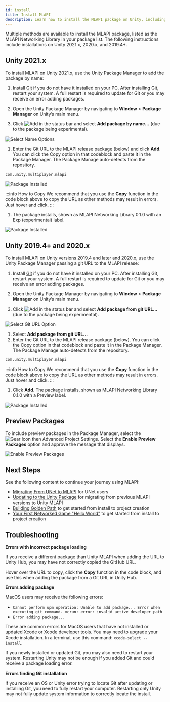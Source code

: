```yaml
---
id: install
title: Install MLAPI
description: Learn how to install the MLAPI package on Unity, including instructions for 2019.4+, 2020.x, and 2021.x. The package installs as MLAPI Networking Library.
---
```


Multiple methods are available to install the MLAPI package, listed as the MLAPI Networking Library in your package list. The following instructions include installations on Unity 2021.x, 2020.x, and 2019.4+.

## Unity 2021.x

To install MLAPI on Unity 2021.x, use the Unity Package Manager to add the package by name:

1. Install [Git](https://git-scm.com/) if you do not have it installed on your PC. After installing Git, restart your system. A full restart is required to update for Git or you may receive an error adding packages.

1. Open the Unity Package Manager by navigating to **Window** > **Package Manager** on Unity’s main menu.
1. Click ![Add](/img/add.png) in the status bar and select **Add package by name...** (due to the package being experimental).

  ![Select Name Options](/img/install/install-name.png)

1. Enter the Git URL to the MLAPI release package (below) and click **Add**. You can click the Copy option in that codeblock and paste it in the Package Manager. The Package Manage auto-detects from the repository.

  ```html
  com.unity.multiplayer.mlapi
  ```

  ![Package Installed](/img/install/install-0-1-0-2021-name.png)

  :::info How to Copy
  We recommend that you use the **Copy** function in the code block above to copy the URL as other methods may result in errors. Just hover and click.
  :::

1. The package installs, shown as MLAPI Networking Library 0.1.0 with an Exp (experimental) label.

  ![Package Installed](/img/install/install-0-1-0-2021.png)

## Unity 2019.4+ and 2020.x

To install MLAPI on Unity versions 2019.4 and later and 2020.x, use the Unity Package Manager passing a git URL to the MLAPI release:

1. Install [Git](https://git-scm.com/) if you do not have it installed on your PC. After installing Git, restart your system. A full restart is required to update for Git or you may receive an error adding packages.

1. Open the Unity Package Manager by navigating to **Window** > **Package Manager** on Unity’s main menu.
1. Click ![Add](/img/add.png) in the status bar and select **Add package from git URL...** (due to the package being experimental).

  ![Select Git URL Option](/img/install/install-git.png)

1. Select **Add package from git URL...**
1. Enter the Git URL to the MLAPI release package (below). You can click the Copy option in that codeblock and paste it in the Package Manager. The Package Manage auto-detects from the repository.

  ```html
  com.unity.multiplayer.mlapi
  ```

  :::info How to Copy
  We recommend that you use the **Copy** function in the code block above to copy the URL as other methods may result in errors. Just hover and click.
  :::

1. Click **Add**. The package installs, shown as MLAPI Networking Library 0.1.0 with a Preview label.

  ![Package Installed](/img/install/install-0-1-0-git.png)

## Preview Packages
To include preview packages in the Package Manager, select the ![Gear Icon](/img/gear.png) then Advanced Project Settings. Select the **Enable Preview Packages** option and approve the message that displays.

![Enable Preview Packages](/img/install/install-preview-pkg.png)

## Next Steps

See the following content to continue your journey using MLAPI:

* [Migrating From UNet to MLAPI](migratingtomlapi.md) for UNet users
* [Updating to the Unity Package](migratingfrommlapi.md) for migrating from previous MLAPI versions to Unity MLAPI
* [Building Golden Path](../tutorials/goldenpath.md) to get started from install to project creation
* [Your First Networked Game "Hello World"](../tutorials/helloworldintro.md) to get started from install to project creation

## Troubleshooting

**Errors with incorrect package loading**

If you receive a different package than Unity MLAPI when adding the URL to Unity Hub, you may have not correctly copied the GitHub URL. 

Hover over the URL to copy, click the **Copy** function in the code block, and use this when adding the package from a Git URL in Unity Hub.

**Errors adding package**

MacOS users may receive the following errors:

* `Cannot perform upm operation: Unable to add package... Error when executing git command. xcrun: error: invalid active developer path`
* `Error adding package...`

These are common errors for MacOS users that have not installed or updated Xcode or Xcode developer tools. You may need to upgrade your Xcode installation. In a terminal, use this command: `xcode-select --install`.

If you newly installed or updated Git, you may also need to restart your system. Restarting Unity may not be enough if you added Git and could receive a package loading error.

**Errors finding Git installation**

If you receive an OS or Unity error trying to locate Git after updating or installing Git, you need to fully restart your computer. Restarting only Unity may not fully update system information to correctly locate the install.

